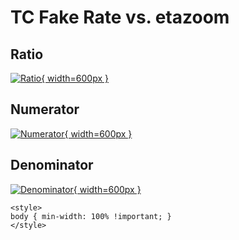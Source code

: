 # TC Fake Rate vs. etazoom

## Ratio

[![Ratio](../mtv/var/TC_fakerate_stack_etazoom.png){ width=600px }](../mtv/var/TC_fakerate_stack_etazoom.pdf)

## Numerator

[![Numerator](../mtv/num/TC_fakerate_stack_etazoom_num.png){ width=600px }](../mtv/num/TC_fakerate_stack_etazoom_num.pdf)

## Denominator

[![Denominator](../mtv/den/TC_fakerate_stack_etazoom_den.png){ width=600px }](../mtv/den/TC_fakerate_stack_etazoom_den.pdf)


``` {=html}
<style>
body { min-width: 100% !important; }
</style>
```
